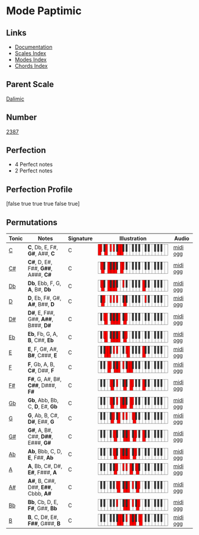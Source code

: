 # Mode Paptimic

## Links

- [Documentation](index.md)
- [Scales Index](Scales.md)
- [Modes Index](Modes.md)
- [Chords Index](Chords.md)

## Parent Scale

[Dalimic](ScaleDalimic.md)

## Number

[2387](https://ianring.com/musictheory/scales/2387)

## Perfection

- 4 Perfect notes
- 2 Perfect notes

## Perfection Profile

[false true true true false true]

## Permutations

| Tonic | Notes | Signature | Illustration | Audio |
|-------|-------|-----------|--------------|-------|
| [C](ModeCNaturalPaptimic.md) | **C**, Db, E, F#, **G#**, A##, **C** | C | ![CNaturalPaptimic](ModeCNaturalPaptimic.png) | [midi](ModeCNaturalPaptimic.mid) [ogg](ModeCNaturalPaptimic.ogg) |
| [C#](ModeCSharpPaptimic.md) | **C#**, D, E#, F##, **G##**, A###, **C#** | C | ![CSharpPaptimic](ModeCSharpPaptimic.png) | [midi](ModeCSharpPaptimic.mid) [ogg](ModeCSharpPaptimic.ogg) |
| [Db](ModeDFlatPaptimic.md) | **Db**, Ebb, F, G, **A**, B#, **Db** | C | ![DFlatPaptimic](ModeDFlatPaptimic.png) | [midi](ModeDFlatPaptimic.mid) [ogg](ModeDFlatPaptimic.ogg) |
| [D](ModeDNaturalPaptimic.md) | **D**, Eb, F#, G#, **A#**, B##, **D** | C | ![DNaturalPaptimic](ModeDNaturalPaptimic.png) | [midi](ModeDNaturalPaptimic.mid) [ogg](ModeDNaturalPaptimic.ogg) |
| [D#](ModeDSharpPaptimic.md) | **D#**, E, F##, G##, **A##**, B###, **D#** | C | ![DSharpPaptimic](ModeDSharpPaptimic.png) | [midi](ModeDSharpPaptimic.mid) [ogg](ModeDSharpPaptimic.ogg) |
| [Eb](ModeEFlatPaptimic.md) | **Eb**, Fb, G, A, **B**, C##, **Eb** | C | ![EFlatPaptimic](ModeEFlatPaptimic.png) | [midi](ModeEFlatPaptimic.mid) [ogg](ModeEFlatPaptimic.ogg) |
| [E](ModeENaturalPaptimic.md) | **E**, F, G#, A#, **B#**, C###, **E** | C | ![ENaturalPaptimic](ModeENaturalPaptimic.png) | [midi](ModeENaturalPaptimic.mid) [ogg](ModeENaturalPaptimic.ogg) |
| [F](ModeFNaturalPaptimic.md) | **F**, Gb, A, B, **C#**, D##, **F** | C | ![FNaturalPaptimic](ModeFNaturalPaptimic.png) | [midi](ModeFNaturalPaptimic.mid) [ogg](ModeFNaturalPaptimic.ogg) |
| [F#](ModeFSharpPaptimic.md) | **F#**, G, A#, B#, **C##**, D###, **F#** | C | ![FSharpPaptimic](ModeFSharpPaptimic.png) | [midi](ModeFSharpPaptimic.mid) [ogg](ModeFSharpPaptimic.ogg) |
| [Gb](ModeGFlatPaptimic.md) | **Gb**, Abb, Bb, C, **D**, E#, **Gb** | C | ![GFlatPaptimic](ModeGFlatPaptimic.png) | [midi](ModeGFlatPaptimic.mid) [ogg](ModeGFlatPaptimic.ogg) |
| [G](ModeGNaturalPaptimic.md) | **G**, Ab, B, C#, **D#**, E##, **G** | C | ![GNaturalPaptimic](ModeGNaturalPaptimic.png) | [midi](ModeGNaturalPaptimic.mid) [ogg](ModeGNaturalPaptimic.ogg) |
| [G#](ModeGSharpPaptimic.md) | **G#**, A, B#, C##, **D##**, E###, **G#** | C | ![GSharpPaptimic](ModeGSharpPaptimic.png) | [midi](ModeGSharpPaptimic.mid) [ogg](ModeGSharpPaptimic.ogg) |
| [Ab](ModeAFlatPaptimic.md) | **Ab**, Bbb, C, D, **E**, F##, **Ab** | C | ![AFlatPaptimic](ModeAFlatPaptimic.png) | [midi](ModeAFlatPaptimic.mid) [ogg](ModeAFlatPaptimic.ogg) |
| [A](ModeANaturalPaptimic.md) | **A**, Bb, C#, D#, **E#**, F###, **A** | C | ![ANaturalPaptimic](ModeANaturalPaptimic.png) | [midi](ModeANaturalPaptimic.mid) [ogg](ModeANaturalPaptimic.ogg) |
| [A#](ModeASharpPaptimic.md) | **A#**, B, C##, D##, **E##**, Cbbb, **A#** | C | ![ASharpPaptimic](ModeASharpPaptimic.png) | [midi](ModeASharpPaptimic.mid) [ogg](ModeASharpPaptimic.ogg) |
| [Bb](ModeBFlatPaptimic.md) | **Bb**, Cb, D, E, **F#**, G##, **Bb** | C | ![BFlatPaptimic](ModeBFlatPaptimic.png) | [midi](ModeBFlatPaptimic.mid) [ogg](ModeBFlatPaptimic.ogg) |
| [B](ModeBNaturalPaptimic.md) | **B**, C, D#, E#, **F##**, G###, **B** | C | ![BNaturalPaptimic](ModeBNaturalPaptimic.png) | [midi](ModeBNaturalPaptimic.mid) [ogg](ModeBNaturalPaptimic.ogg) |

